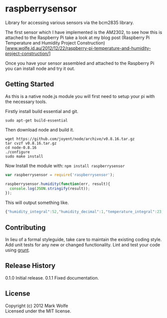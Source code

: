 # raspberrysensor

Library for accessing various sensors via the bcm2835 library.

The first sensor which I have implemented is the AM2302, to see how this is attached to the Raspberry Pi take a look
at my blog post (Raspberry Pi Temperature and Humidity Project Construction)[www.wolfe.id.au/2012/12/22/raspberry-pi-temperature-and-humidity-project-construction/]

Once you have your sensor assembled and attached to the Raspberry Pi you can install node and try it out.

## Getting Started

As this is a native node.js module you will first need to setup your pi with the necessary tools.

Firstly install build essential and git.

```
sudo apt-get build-essential
```

Then download node and build it.

```
wget https://github.com/joyent/node/archive/v0.8.16.tar.gz
tar cvzf v0.8.16.tar.gz
cd node-0.8.16
./configure
sudo make install
```

Now Install the module with: `npm install raspberrysensor`

```javascript
var raspberrysensor = require('raspberrysensor');

raspberrysensor.humidity(function(err, result){
  console.log(JSON.stringify(result));
});
```

This will output something like.

```javascript
{"humidity_integral":52,"humidity_decimal":1,"temperature_integral":23,"temperature_decimal":7}
```

## Contributing
In lieu of a formal styleguide, take care to maintain the existing coding style. Add unit tests for any new or changed functionality. Lint and test your code using [grunt](https://github.com/gruntjs/grunt).

## Release History

0.1.0 Initial release.
0.1.1 Fixed documentation.

## License
Copyright (c) 2012 Mark Wolfe  
Licensed under the MIT license.
